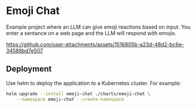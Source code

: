 # Emoji Chat
Example project where an LLM can give emoji reactions based on input. You enter a sentance on a web page and the LLM will respond with emojis.



https://github.com/user-attachments/assets/1516805b-a23d-48d2-bc6e-34588bd7e507



## Deployment

Use helm to deploy the application to a Kubernetes cluster. For example:

```bash
helm upgrade --install emoji-chat ./charts/emoji-chat \
    --namespace emoji-chat --create-namespace
```
